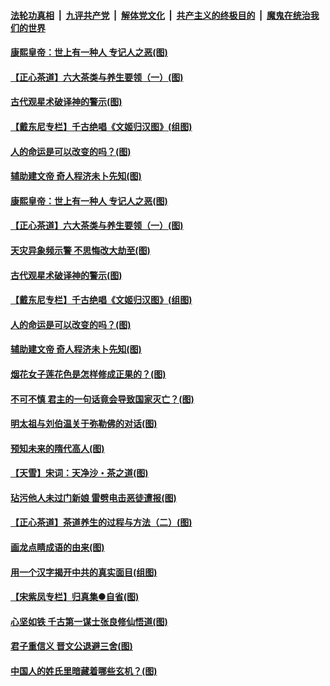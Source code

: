 

####  [法轮功真相](../../../../basic/blob/master/README.md?t=06211102) &nbsp;|&nbsp; [九评共产党](../../../../9ping.md/blob/master/README.md?t=06211102) &nbsp;|&nbsp; [解体党文化](../../../../jtdwh.md/blob/master/README.md?t=06211102)  &nbsp;|&nbsp; [共产主义的终极目的](../../../../gczydzjmd.md/blob/master/README.md?t=06211102) &nbsp;|&nbsp; [魔鬼在统治我们的世界](../../../../mgztzwmdsj.md/blob/master/README.md?t=06211102) 

#### [康熙皇帝：世上有一种人 专记人之恶(图)](../pages/p7/937141.md?t=06211102) 

#### [【正心茶道】六大茶类与养生要领（一）(图)](../pages/p7/936910.md?t=06211102) 

#### [古代观星术破译神的警示(图)](../pages/p7/936938.md?t=06211102) 

#### [【戴东尼专栏】千古绝唱《文姬归汉图》(组图)](../pages/p7/933598.md?t=06211102) 

#### [人的命运是可以改变的吗？(图)](../pages/p7/936633.md?t=06211102) 

#### [辅助建文帝 奇人程济未卜先知(图)](../pages/p7/936751.md?t=06211102) 

#### [康熙皇帝：世上有一种人 专记人之恶(图)](../pages/p7/937141.md?t=06211102) 

#### [【正心茶道】六大茶类与养生要领（一）(图)](../pages/p7/936910.md?t=06211102) 

#### [天灾异象频示警 不思悔改大劫至(图)](../pages/p7/937076.md?t=06211102) 

#### [古代观星术破译神的警示(图)](../pages/p7/936938.md?t=06211102) 

#### [【戴东尼专栏】千古绝唱《文姬归汉图》(组图)](../pages/p7/933598.md?t=06211102) 

#### [人的命运是可以改变的吗？(图)](../pages/p7/936633.md?t=06211102) 

#### [辅助建文帝 奇人程济未卜先知(图)](../pages/p7/936751.md?t=06211102) 

#### [烟花女子莲花色是怎样修成正果的？(图)](../pages/p7/936627.md?t=06211102) 

#### [不可不慎 君主的一句话竟会导致国家灭亡？(图)](../pages/p7/936921.md?t=06211102) 

#### [明太祖与刘伯温关于弥勒佛的对话(图)](../pages/p7/936918.md?t=06211102) 

#### [预知未来的隋代高人(图)](../pages/p7/936519.md?t=06211102) 

#### [【天雪】宋词：天净沙・茶之道(图)](../pages/p7/936606.md?t=06211102) 

#### [玷污他人未过门新娘 雷劈电击恶徒遭报(图)](../pages/p7/936730.md?t=06211102) 

#### [【正心茶道】茶道养生的过程与方法（二）(图)](../pages/p7/936188.md?t=06211102) 

#### [画龙点睛成语的由来(图)](../pages/p7/936521.md?t=06211102) 

#### [用一个汉字揭开中共的真实面目(组图)](../pages/p7/936605.md?t=06211102) 

#### [【宋紫凤专栏】归真集●自省(图)](../pages/p7/936715.md?t=06211102) 

#### [心坚如铁 千古第一谋士张良修仙悟道(图)](../pages/p7/936518.md?t=06211102) 

#### [君子重信义 晋文公退避三舍(图)](../pages/p7/936517.md?t=06211102) 

#### [中国人的姓氏里暗藏着哪些玄机？(图)](../pages/p7/936608.md?t=06211102) 

